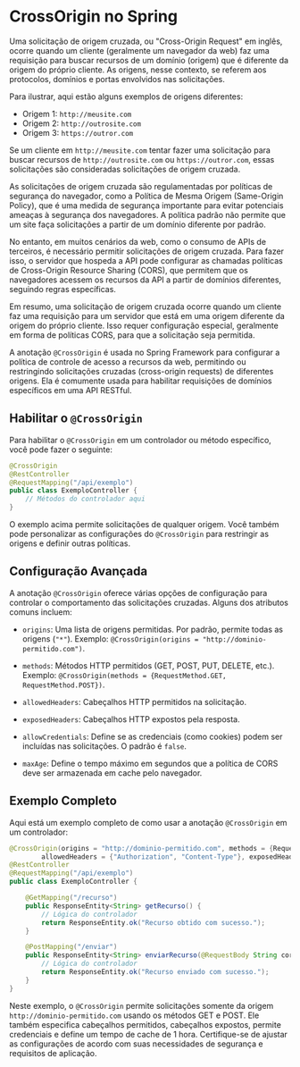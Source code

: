 # CrossOrigin no Spring

Uma solicitação de origem cruzada, ou "Cross-Origin Request" em inglês, ocorre quando um cliente (geralmente um navegador da web) faz uma requisição para buscar recursos de um domínio (origem) que é diferente da origem do próprio cliente. As origens, nesse contexto, se referem aos protocolos, domínios e portas envolvidos nas solicitações.

Para ilustrar, aqui estão alguns exemplos de origens diferentes:

- Origem 1: `http://meusite.com`
- Origem 2: `http://outrosite.com`
- Origem 3: `https://outror.com`

Se um cliente em `http://meusite.com` tentar fazer uma solicitação para buscar recursos de `http://outrosite.com` ou `https://outror.com`, essas solicitações são consideradas solicitações de origem cruzada.

As solicitações de origem cruzada são regulamentadas por políticas de segurança do navegador, como a Política de Mesma Origem (Same-Origin Policy), que é uma medida de segurança importante para evitar potenciais ameaças à segurança dos navegadores. A política padrão não permite que um site faça solicitações a partir de um domínio diferente por padrão.

No entanto, em muitos cenários da web, como o consumo de APIs de terceiros, é necessário permitir solicitações de origem cruzada. Para fazer isso, o servidor que hospeda a API pode configurar as chamadas políticas de Cross-Origin Resource Sharing (CORS), que permitem que os navegadores acessem os recursos da API a partir de domínios diferentes, seguindo regras específicas.

Em resumo, uma solicitação de origem cruzada ocorre quando um cliente faz uma requisição para um servidor que está em uma origem diferente da origem do próprio cliente. Isso requer configuração especial, geralmente em forma de políticas CORS, para que a solicitação seja permitida.

A anotação `@CrossOrigin` é usada no Spring Framework para configurar a política de controle de acesso a recursos da web, permitindo ou restringindo solicitações cruzadas (cross-origin requests) de diferentes origens. Ela é comumente usada para habilitar requisições de domínios específicos em uma API RESTful.

## Habilitar o `@CrossOrigin`

Para habilitar o `@CrossOrigin` em um controlador ou método específico, você pode fazer o seguinte:

```java
@CrossOrigin
@RestController
@RequestMapping("/api/exemplo")
public class ExemploController {
    // Métodos do controlador aqui
}
```

O exemplo acima permite solicitações de qualquer origem. Você também pode personalizar as configurações do `@CrossOrigin` para restringir as origens e definir outras políticas.

## Configuração Avançada

A anotação `@CrossOrigin` oferece várias opções de configuração para controlar o comportamento das solicitações cruzadas. Alguns dos atributos comuns incluem:

- `origins`: Uma lista de origens permitidas. Por padrão, permite todas as origens (`"*"`). Exemplo: `@CrossOrigin(origins = "http://dominio-permitido.com")`.

- `methods`: Métodos HTTP permitidos (GET, POST, PUT, DELETE, etc.). Exemplo: `@CrossOrigin(methods = {RequestMethod.GET, RequestMethod.POST})`.

- `allowedHeaders`: Cabeçalhos HTTP permitidos na solicitação.

- `exposedHeaders`: Cabeçalhos HTTP expostos pela resposta.

- `allowCredentials`: Define se as credenciais (como cookies) podem ser incluídas nas solicitações. O padrão é `false`.

- `maxAge`: Define o tempo máximo em segundos que a política de CORS deve ser armazenada em cache pelo navegador.

## Exemplo Completo

Aqui está um exemplo completo de como usar a anotação `@CrossOrigin` em um controlador:

```java
@CrossOrigin(origins = "http://dominio-permitido.com", methods = {RequestMethod.GET, RequestMethod.POST},
        allowedHeaders = {"Authorization", "Content-Type"}, exposedHeaders = "X-Custom-Header", allowCredentials = "true", maxAge = 3600)
@RestController
@RequestMapping("/api/exemplo")
public class ExemploController {

    @GetMapping("/recurso")
    public ResponseEntity<String> getRecurso() {
        // Lógica do controlador
        return ResponseEntity.ok("Recurso obtido com sucesso.");
    }

    @PostMapping("/enviar")
    public ResponseEntity<String> enviarRecurso(@RequestBody String corpo) {
        // Lógica do controlador
        return ResponseEntity.ok("Recurso enviado com sucesso.");
    }
}
```

Neste exemplo, o `@CrossOrigin` permite solicitações somente da origem `http://dominio-permitido.com` usando os métodos GET e POST. Ele também especifica cabeçalhos permitidos, cabeçalhos expostos, permite credenciais e define um tempo de cache de 1 hora. Certifique-se de ajustar as configurações de acordo com suas necessidades de segurança e requisitos de aplicação.